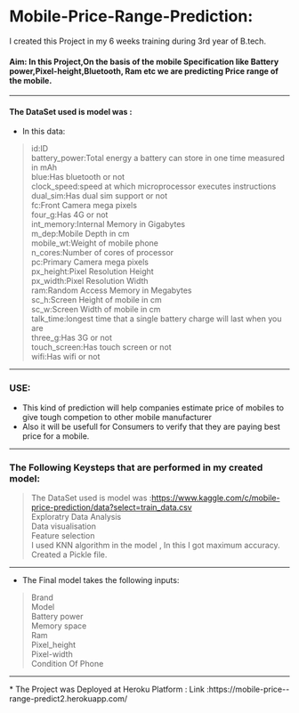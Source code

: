 # Mobile-Price-Range-Prediction:
I created this Project in my 6 weeks training during 3rd year of B.tech.

#### Aim: In this Project,On the basis of the mobile Specification like Battery power,Pixel-height,Bluetooth, Ram etc we are predicting Price range of the mobile.
<hr>

#### The DataSet used is model was :

* In this data:
>id:ID<br>
>battery_power:Total energy a battery can store in one time measured in mAh<br>
>blue:Has bluetooth or not<br>
>clock_speed:speed at which microprocessor executes instructions<br>
>dual_sim:Has dual sim support or not<br>
>fc:Front Camera mega pixels<br>
>four_g:Has 4G or not<br>
>int_memory:Internal Memory in Gigabytes<br>
>m_dep:Mobile Depth in cm<br>
>mobile_wt:Weight of mobile phone<br>
>n_cores:Number of cores of processor<br>
>pc:Primary Camera mega pixels<br>
>px_height:Pixel Resolution Height<br>
>px_width:Pixel Resolution Width<br>
>ram:Random Access Memory in Megabytes<br>
>sc_h:Screen Height of mobile in cm<br>
>sc_w:Screen Width of mobile in cm<br>
>talk_time:longest time that a single battery charge will last when you are<br>
>three_g:Has 3G or not<br>
>touch_screen:Has touch screen or not<br>
>wifi:Has wifi or not<br>

<hr>

### USE:
* This kind of prediction will help companies estimate price of mobiles to give tough competion to other mobile manufacturer
* Also it will be usefull for Consumers to verify that they are paying best price for a mobile.
<hr>

### The Following Keysteps that are performed in my created model: 
> The DataSet used is model was :https://www.kaggle.com/c/mobile-price-prediction/data?select=train_data.csv <br>
> Exploratry Data Analysis<br>
> Data visualisation<br>
> Feature  selection<br>
> I used KNN algorithm in the model , In this I got maximum accuracy.<br>
> Created a Pickle file.<br>
<hr>

* The Final model takes the following inputs:

> Brand<br>
> Model<br>
> Battery power<br>
> Memory space<br>
> Ram<br>
> Pixel_height<br>
> Pixel-width<br>
> Condition Of Phone
<hr>
* The Project was Deployed at Heroku Platform :
 Link :https://mobile-price--range-predict2.herokuapp.com/
